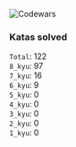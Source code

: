 ![Codewars](https://www.codewars.com/users/PheRum/badges/large)

### Katas solved

`Total`: 122 \
`8_kyu`: 97 \
`7_kyu`: 16 \
`6_kyu`: 9 \
`5_kyu`: 0 \
`4_kyu`: 0 \
`3_kyu`: 0 \
`2_kyu`: 0 \
`1_kyu`: 0
